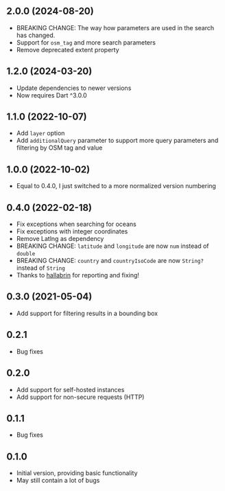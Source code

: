 ## 2.0.0 (2024-08-20)
- BREAKING CHANGE: The way how parameters are used in the search has changed.
- Support for `osm_tag` and more search parameters
- Remove deprecated extent property

## 1.2.0 (2024-03-20)
- Update dependencies to newer versions
- Now requires Dart ^3.0.0

## 1.1.0 (2022-10-07)
- Add `layer` option
- Add `additionalQuery` parameter to support more query parameters and filtering by OSM tag and value

## 1.0.0 (2022-10-02)
- Equal to 0.4.0, I just switched to a more normalized version numbering

## 0.4.0 (2022-02-18)
- Fix exceptions when searching for oceans
- Fix exceptions with integer coordinates
- Remove Latlng as dependency
- BREAKING CHANGE: `latitude` and `longitude` are now `num` instead of `double`
- BREAKING CHANGE: `country` and `countryIsoCode` are now `String?` instead of `String`
- Thanks to [hallabrin](https://github.com/hallabrin) for reporting and fixing!

## 0.3.0 (2021-05-04)
- Add support for filtering results in a bounding box

## 0.2.1
- Bug fixes

## 0.2.0
- Add support for self-hosted instances
- Add support for non-secure requests (HTTP)

## 0.1.1
- Bug fixes

## 0.1.0

- Initial version, providing basic functionality
- May still contain a lot of bugs
